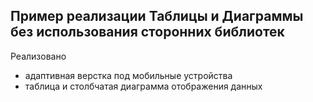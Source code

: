 ## Пример реализации Таблицы и Диаграммы без использования сторонних библиотек
Реализовано 
- адаптивная верстка под мобильные устройства
- таблица и столбчатая диаграмма отображения данных
